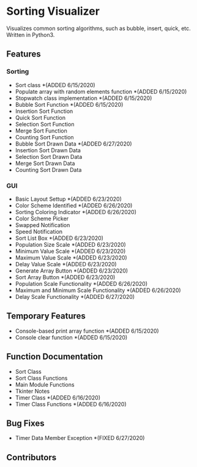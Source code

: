 # Sorting Visualizer

Visualizes common sorting algorithms, such as bubble, insert, quick, etc. Written in Python3.

## Features
  
  ### Sorting
  - Sort class *(ADDED 6/15/2020)
  - Populate array with random elements function *(ADDED 6/15/2020)
  - Stopwatch class implementation  *(ADDED 6/15/2020)
  - Bubble Sort Function *(ADDED 6/15/2020)
  - Insertion Sort Function
  - Quick Sort Function
  - Selection Sort Function
  - Merge Sort Function
  - Counting Sort Function
  - Bubble Sort Drawn Data *(ADDED 6/27/2020)
  - Insertion Sort Drawn Data
  - Selection Sort Drawn Data
  - Merge Sort Drawn Data
  - Counting Sort Drawn Data
  
  ### GUI
  - Basic Layout Settup *(ADDED 6/23/2020)
  - Color Scheme Identified *(ADDED 6/26/2020)
  - Sorting Coloring Indicator *(ADDED 6/26/2020)
  - Color Scheme Picker
  - Swapped Notification
  - Speed Notification
  - Sort List Box *(ADDED 6/23/2020)
  - Population Size Scale *(ADDED 6/23/2020)
  - Minimum Value Scale *(ADDED 6/23/2020)
  - Maximum Value Scale *(ADDED 6/23/2020)
  - Delay Value Scale *(ADDED 6/23/2020)
  - Generate Array Button *(ADDED 6/23/2020)
  - Sort Array Button *(ADDED 6/23/2020)
  - Population Scale Functionality *(ADDED 6/26/2020)
  - Maximum and Minimum Scale Functionality *(ADDED 6/26/2020)
  - Delay Scale Functionality *(ADDED 6/27/2020)
  
## Temporary Features
  - Console-based print array function *(ADDED 6/15/2020)
  - Console clear function *(ADDED 6/15/2020)

## Function Documentation
  - Sort Class
  - Sort Class Functions
  - Main Module Functions
  - Tkinter Notes
  - Timer Class *(ADDED 6/16/2020)
  - Timer Class Functions *(ADDED 6/16/2020)
## Bug Fixes
  - Timer Data Member Exception *(FIXED 6/27/2020)
 
## Contributors
